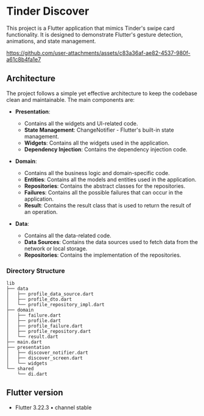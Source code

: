 # Tinder Discover

This project is a Flutter application that mimics Tinder's swipe card functionality. It is designed to demonstrate Flutter's gesture detection, animations, and state management.

https://github.com/user-attachments/assets/c83a36af-ae82-4537-980f-a61c8b4fa1e7

## Architecture

The project follows a simple yet effective architecture to keep the codebase clean and maintainable. The main components are:

- **Presentation**: 
  - Contains all the widgets and UI-related code.
  - **State Management**: ChangeNotifier - Flutter's built-in state management.
  - **Widgets**: Contains all the widgets used in the application.
  - **Dependency Injection**: Contains the dependency injection code.

- **Domain**: 
  - Contains all the business logic and domain-specific code.
  - **Entities**: Contains all the models and entities used in the application.
  - **Repositories**: Contains the abstract classes for the repositories.
  - **Failures**: Contains all the possible failures that can occur in the application.
  - **Result**: Contains the result class that is used to return the result of an operation.

- **Data**: 
  - Contains all the data-related code.
  - **Data Sources**: Contains the data sources used to fetch data from the network or local storage.
  - **Repositories**: Contains the implementation of the repositories.


### Directory Structure
```
lib
├── data
│   ├── profile_data_source.dart
│   ├── profile_dto.dart
│   └── profile_repository_impl.dart
├── domain
│   ├── failure.dart
│   ├── profile.dart
│   ├── profile_failure.dart
│   ├── profile_repository.dart
│   └── result.dart
├── main.dart
├── presentation
│   ├── discover_notifier.dart
│   ├── discover_screen.dart
│   └── widgets
└── shared
    └── di.dart
```


## Flutter version
- Flutter 3.22.3 • channel stable
